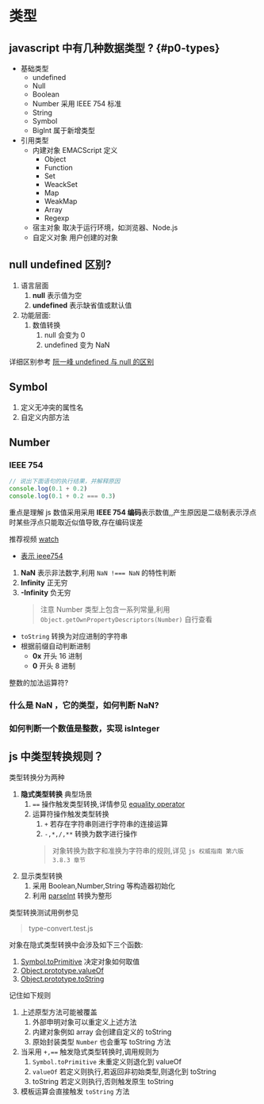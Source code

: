 # 类型

## javascript 中有几种数据类型 ? {#p0-types}

<Answer>

- 基础类型
  - undefined
  - Null
  - Boolean
  - Number 采用 IEEE 754 标准
  - String
  - Symbol
  - BigInt 属于新增类型
- 引用类型
  - 内建对象 EMACScript 定义
    - Object
    - Function
    - Set
    - WeackSet
    - Map
    - WeakMap
    - Array
    - Regexp
  - 宿主对象 取决于运行环境，如浏览器、Node.js
  - 自定义对象 用户创建的对象

</Answer>

## null undefined 区别?

<Answer>

1. 语言层面
   1. **null** 表示值为空
   2. **undefined** 表示缺省值或默认值
2. 功能层面:
   1. 数值转换
      1. null 会变为 0
      2. undefined 变为 NaN

详细区别参考 [阮一峰 undefined 与 null 的区别](https://www.ruanyifeng.com/blog/2014/03/undefined-vs-null.html)

</Answer>

## Symbol

1. 定义无冲突的属性名
2. 自定义内部方法

## Number

### IEEE 754

```js
// 说出下面语句的执行结果，并解释原因
console.log(0.1 + 0.2)
console.log(0.1 + 0.2 === 0.3)
```

<Answer>

重点是理解 js 数值采用采用 **IEEE 754 编码**表示数值,,产生原因是二级制表示浮点时某些浮点只能取近似值导致,存在编码误差

推荐视频 [watch](https://www.youtube.com/watch?v=wPBjd-vb9eI)

- [表示 ieee754](https://www.youtube.com/watch?v=8afbTaA-gOQ)

1. **NaN** 表示非法数字,利用 `NaN !=== NaN` 的特性判断
2. **Infinity** 正无穷
3. **-Infinity** 负无穷
    > 注意 Number 类型上包含一系列常量,利用`Object.getOwnPropertyDescriptors(Number)` 自行查看

- `toString` 转换为对应进制的字符串
- 根据前缀自动判断进制
  - **0x** 开头 16 进制
  - **0** 开头 8 进制

整数的加法运算符?

</Answer>

### 什么是 NaN ，它的类型，如何判断 NaN?

### 如何判断一个数值是整数，实现 isInteger

## js 中类型转换规则？

<Answer>

类型转换分为两种

1. **隐式类型转换** 典型场景
   1. `==` 操作触发类型转换,详情参见 [equality operator](https://tc39.github.io/ecma262/#sec-equality-operators-runtime-semantics-evaluation)
   2. 运算符操作触发类型转换
      1. `+` 若存在字符串则进行字符串的连接运算
      2. `-,*,/,**` 转换为数字进行操作
        > 对象转换为数字和准换为字符串的规则,详见 `js 权威指南 第六版 3.8.3 章节`
2. 显示类型转换
   1. 采用 Boolean,Number,String 等构造器初始化
   2. 利用 [parseInt](https://developer.mozilla.org/zh-CN/docs/Web/JavaScript/Reference/Global_Objects/parseInt) 转换为整形

类型转换测试用例参见

> type-convert.test.js

对象在隐式类型转换中会涉及如下三个函数:

1. [Symbol.toPrimitive](https://developer.mozilla.org/en-US/docs/Web/JavaScript/Reference/Global_Objects/Symbol/toPrimitive) 决定对象如何取值
2. [Object.prototype.valueOf](https://developer.mozilla.org/en-US/docs/Web/JavaScript/Reference/Global_Objects/Object/valueOf)
3. [Object.prototype.toString](https://developer.mozilla.org/en-US/docs/Web/JavaScript/Reference/Global_Objects/Object/toString)

记住如下规则

1. 上述原型方法可能被覆盖
   1. 外部申明对象可以重定义上述方法
   2. 内建对象例如 array 会创建自定义的 toString
   3. 原始封装类型 `Number` 也会重写 toString 方法
2. 当采用 `+,==` 触发隐式类型转换时,调用规则为
   1. `Symbol.toPrimitive` 未重定义则退化到 valueOf
   2. `valueOf` 若定义则执行,若返回非初始类型,则退化到 toString
   3. toString 若定义则执行,否则触发原生 toString
3. 模板运算会直接触发 `toString` 方法

</Answer>
